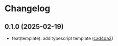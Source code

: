 # Changelog

## 0.1.0 (2025-02-19)

- feat(template): add typescript template ([cad4da3](https://github.com/Sagar-v4/typescript-template/commit/cad4da3))
